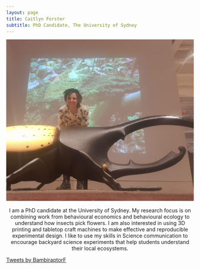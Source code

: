 ```yaml
---
layout: page
title: Caitlyn Forster
subtitle: PhD Candidate, The University of Sydney
---
```

![](/assets/img/beetle.jpg)
<p align="center"> I am a PhD candidate at the University of Sydney. My research focus is on combining work from behavioural economics and behavioural ecology to understand how insects pick flowers. I am also interested in using 3D printing and tabletop craft machines to make effective and reproducible experimental design. I like to use my skills in Science communication to encourage backyard science experiments that help students understand their local ecosystems.


<a class="twitter-timeline" data-width="500" data-height="300" href="https://twitter.com/BambiraptorF?ref_src=twsrc%5Etfw">Tweets by BambiraptorF</a> <script async src="https://platform.twitter.com/widgets.js" charset="utf-8"></script>
